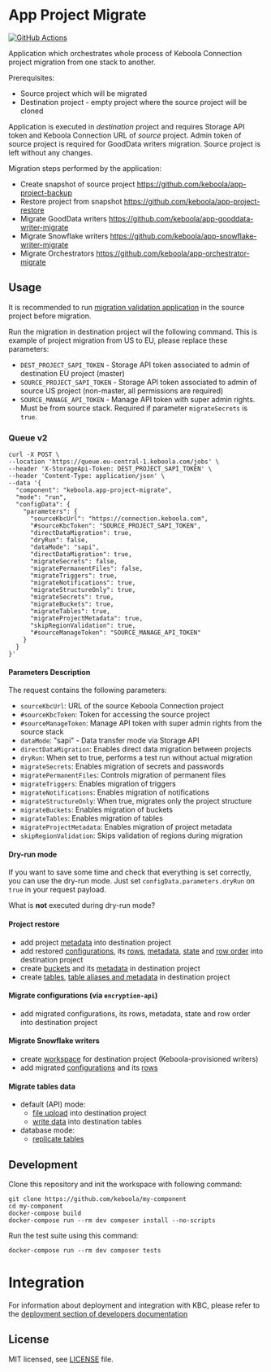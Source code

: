 # App Project Migrate

[![GitHub Actions](https://github.com/keboola/app-project-migrate/actions/workflows/push.yml/badge.svg)](https://github.com/keboola/app-project-migrate/actions/workflows/push.yml)

Application which orchestrates whole process of Keboola Connection project migration from one stack to another.

Prerequisites:
 - Source project which will be migrated
 - Destination project - empty project where the source project will be cloned
 
Application is executed in *destination* project and requires Storage API token and Keboola Connection URL of *source* project.
Admin token of source project is required for GoodData writers migration.
Source project is left without any changes.

Migration steps performed by the application:

- Create snapshot of source project https://github.com/keboola/app-project-backup
- Restore project from snapshot https://github.com/keboola/app-project-restore
- Migrate GoodData writers https://github.com/keboola/app-gooddata-writer-migrate
- Migrate Snowflake writers https://github.com/keboola/app-snowflake-writer-migrate
- Migrate Orchestrators https://github.com/keboola/app-orchestrator-migrate


## Usage

It is recommended to run [migration validation application](https://github.com/keboola/app-project-migrate-validation) in the source project before migration.

Run the migration in destination project wil the following command.
This is example of project migration from US to EU, please replace these parameters:

- `DEST_PROJECT_SAPI_TOKEN` - Storage API token associated to admin of destination EU project (master)
- `SOURCE_PROJECT_SAPI_TOKEN` - Storage API token associated to admin of source US project (non-master, all permissions are required)
- `SOURCE_MANAGE_API_TOKEN` - Manage API token with super admin rights. Must be from source stack.
  Required if parameter `migrateSecrets` is `true`.

### Queue v2

```shell
curl -X POST \
--location 'https://queue.eu-central-1.keboola.com/jobs' \
--header 'X-StorageApi-Token: DEST_PROJECT_SAPI_TOKEN' \
--header 'Content-Type: application/json' \
--data '{
  "component": "keboola.app-project-migrate",
  "mode": "run",
  "configData": {
    "parameters": {
      "sourceKbcUrl": "https://connection.keboola.com",
      "#sourceKbcToken": "SOURCE_PROJECT_SAPI_TOKEN",
      "directDataMigration": true,
      "dryRun": false,
      "dataMode": "sapi",
      "directDataMigration": true,
      "migrateSecrets": false,
      "migratePermanentFiles": false,
      "migrateTriggers": true,
      "migrateNotifications": true,
      "migrateStructureOnly": true,
      "migrateSecrets": true,
      "migrateBuckets": true,
      "migrateTables": true,
      "migrateProjectMetadata": true,
      "skipRegionValidation": true,
      "#sourceManageToken": "SOURCE_MANAGE_API_TOKEN"
    }
  }
}'
```

#### Parameters Description

The request contains the following parameters:

- `sourceKbcUrl`: URL of the source Keboola Connection project
- `#sourceKbcToken`: Token for accessing the source project
- `#sourceManageToken`: Manage API token with super admin rights from the source stack
- `dataMode`: "sapi" - Data transfer mode via Storage API
- `directDataMigration`: Enables direct data migration between projects
- `dryRun`: When set to true, performs a test run without actual migration
- `migrateSecrets`: Enables migration of secrets and passwords
- `migratePermanentFiles`: Controls migration of permanent files
- `migrateTriggers`: Enables migration of triggers
- `migrateNotifications`: Enables migration of notifications
- `migrateStructureOnly`: When true, migrates only the project structure
- `migrateBuckets`: Enables migration of buckets
- `migrateTables`: Enables migration of tables
- `migrateProjectMetadata`: Enables migration of project metadata
- `skipRegionValidation`: Skips validation of regions during migration

#### Dry-run mode

If you want to save some time and check that everything is set correctly, you can use the dry-run
mode. Just set `configData.parameters.dryRun` on `true` in your request payload.

What is **not** executed during dry-run mode?

#### Project restore

- add project [metadata](https://github.com/keboola/php-kbc-project-restore/blob/65e461097541210227a31d3db16594f1524e4815/src/Restore.php#L74) into destination project
- add restored [configurations](https://github.com/keboola/php-kbc-project-restore/blob/65e461097541210227a31d3db16594f1524e4815/src/Restore.php#L157), its [rows](https://github.com/keboola/php-kbc-project-restore/blob/65e461097541210227a31d3db16594f1524e4815/src/Restore.php#L199), [metadata](https://github.com/keboola/php-kbc-project-restore/blob/65e461097541210227a31d3db16594f1524e4815/src/Restore.php#L266), [state](https://github.com/keboola/php-kbc-project-restore/blob/65e461097541210227a31d3db16594f1524e4815/src/Restore.php#L173) and [row order](https://github.com/keboola/php-kbc-project-restore/blob/65e461097541210227a31d3db16594f1524e4815/src/Restore.php#L236) into destination project
- create [buckets](https://github.com/keboola/php-kbc-project-restore/blob/65e461097541210227a31d3db16594f1524e4815/src/Restore.php#L308) and its [metadata](https://github.com/keboola/php-kbc-project-restore/blob/65e461097541210227a31d3db16594f1524e4815/src/Restore.php#L328) in destination project
- create [tables](https://github.com/keboola/php-kbc-project-restore/blob/65e461097541210227a31d3db16594f1524e4815/src/Restore.php#L487), [table aliases and metadata](https://github.com/keboola/php-kbc-project-restore/blob/65e461097541210227a31d3db16594f1524e4815/src/Restore.php#L439) in destination project

#### Migrate configurations (via `encryption-api`)

- add migrated configurations, its rows, metadata, state and row order into destination project

#### Migrate Snowflake writers

- create [workspace](https://github.com/keboola/app-snowflake-writer-migrate/blob/ee8ef0fa341e863bdb6f683424f764b2e5d0e6aa/src/MigrateWriter.php#L74) for destination project (Keboola-provisioned writers)
- add migrated [configurations](https://github.com/keboola/app-snowflake-writer-migrate/blob/ee8ef0fa341e863bdb6f683424f764b2e5d0e6aa/src/MigrateWriter.php#L95) and its [rows](https://github.com/keboola/app-snowflake-writer-migrate/blob/ee8ef0fa341e863bdb6f683424f764b2e5d0e6aa/src/MigrateWriter.php#L117)

#### Migrate tables data

- default (API) mode:
  - [file upload](https://github.com/keboola/app-project-migrate-tables-data/blob/88625047c4e6974fc556a2ff0eabdbfbf16b2c51/src/Strategy/SapiMigrate.php#L74) into destination project
  - [write data](https://github.com/keboola/app-project-migrate-tables-data/blob/88625047c4e6974fc556a2ff0eabdbfbf16b2c51/src/Strategy/SapiMigrate.php#L96) into destination tables
- database mode:
  - [replicate tables](https://github.com/keboola/app-project-migrate-tables-data/blob/88625047c4e6974fc556a2ff0eabdbfbf16b2c51/src/Strategy/DatabaseMigrate.php#L109)

## Development
 
Clone this repository and init the workspace with following command:

```shell
git clone https://github.com/keboola/my-component
cd my-component
docker-compose build
docker-compose run --rm dev composer install --no-scripts
```

Run the test suite using this command:

```shell
docker-compose run --rm dev composer tests
```
 
# Integration

For information about deployment and integration with KBC, please refer to the [deployment section of developers documentation](https://developers.keboola.com/extend/component/deployment/) 

## License

MIT licensed, see [LICENSE](./LICENSE) file.
